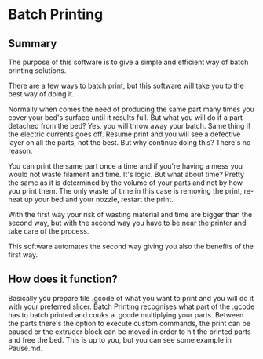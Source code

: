 # Batch Printing

## Summary
The purpose of this software is to give a simple and efficient way of batch printing solutions. 

There are a few ways to batch print, but this software will take you to the best way of doing it.

Normally when comes the need of producing the same part many times you cover your bed's surface until it results full. But what you will do if a part detached from the bed? Yes, you will throw away your batch. Same thing if the electric currents goes off. Resume print and you will see a defective layer on all the parts, not the best. But why continue doing this? There's no reason.

You can print the same part once a time and if you're having a mess you would not waste filament and time. It's logic. But what about time? Pretty the same as it is determined by the volume of your parts and not by how you print them. The only waste of time in this case is removing the print, re-heat up your bed and your nozzle, restart the print.

With the first way your risk of wasting material and time are bigger than the second way, but with the second way you have to be near the printer and take care of the process.

This software automates the second way giving you also the benefits of the first way. 

## How does it function?
Basically you prepare file .gcode of what you want to print and you will do it with your preferred slicer. Batch Printing recognises what part of the .gcode has to batch printed and cooks a .gcode multiplying your parts. Between the parts there's the option to execute custom commands, the print can be paused or the extruder block can be moved in order to hit the printed parts and free the bed. This is up to you, but you can see some example in Pause.md.
